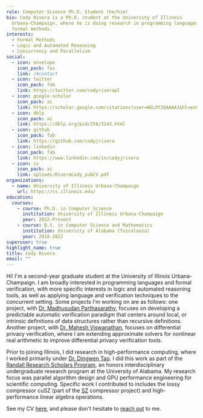 ```yaml
---
role: Computer Science Ph.D. Student (he/him)
bio: Cody Rivera is a Ph.D. student at the University of Illinois
  Urbana-Champaign, where he is doing research in programming languages and
  formal methods.
interests:
  - Formal Methods
  - Logic and Automated Reasoning
  - Concurrency and Parallelism
social:
  - icon: envelope
    icon_pack: fas
    link: /#contact
  - icon: twitter
    icon_pack: fab
    link: https://twitter.com/codyriverapl
  - icon: google-scholar
    icon_pack: ai
    link: https://scholar.google.com/citations?user=WGLOY2QAAAAJ&hl=en&oi=ao
  - icon: dblp
    icon_pack: ai
    link: https://dblp.org/pid/258/3143.html
  - icon: github
    icon_pack: fab
    link: https://github.com/codyjrivera
  - icon: linkedin
    icon_pack: fab
    link: https://www.linkedin.com/in/codyjrivera
  - icon: cv
    icon_pack: ai
    link: uploads/RiveraCody_pubCV.pdf
organizations:
  - name: University of Illinois Urbana-Champaign
    url: https://cs.illinois.edu/
education:
  courses:
    - course: Ph.D. in Computer Science
      institution: University of Illinois Urbana-Champaign
      year: 2022-Present
    - course: B.S. in Computer Science and Mathematics
      institution: University of Alabama (Tuscaloosa)
      year: 2018-2022
superuser: true
highlight_name: true
title: Cody Rivera
email: ""
---
```

Hi! I'm a second-year graduate student at the University of Illinois Urbana-Champaign. I am broadly interested in programming languages and formal verification, with more specific interests in logic and automated reasoning tools, as well as applying language and verification techniques to the concurrent setting. Some projects I'm working on are as follows: one project, with [Dr. Madhusudan Parthasarathy](http://madhu.cs.illinois.edu/), focuses on developing a predictable automatic verification paradigm that centers around local, or intrinsic definitions of data structures rather than recursive definitions. Another project, with [Dr. Mahesh Viswanathan](http://vmahesh.cs.illinois.edu/), focuses on differential privacy verification, where I am extending approximate solvers for nonlinear real arithmetic to improve differential privacy verification tools.

Prior to joining Illinois, I did research in high-performance computing, where I worked primarily under [Dr. Dingwen Tao](https://www.dingwentao.com). I did this work as part of the [Randall Research Scholars Program](https://rrsp.ua.edu/), an honors interdisciplinary undergraduate research program at the University of Alabama. My research focus was parallel algorithm design and GPU performance engineering for scientific computing. Specific work I contributed to includes the lossy compressor cuSZ (part of the [SZ](https://szcompressor.org) compressor project) and high-performance linear algebra operations.

See my CV [here](uploads/RiveraCody_pubCV.pdf), and please don't hesitate to [reach out](#contact) to me.

